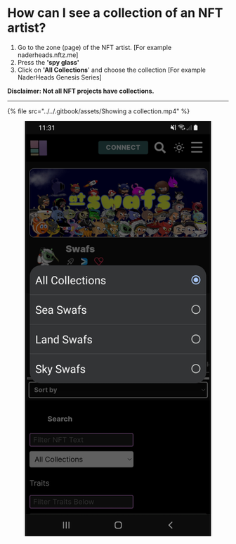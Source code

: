 # How can I see a collection of an NFT artist?

1. Go to the zone (page) of the NFT artist. \[For example naderheads.nftz.me]
2. Press the **'spy glass'**&#x20;
3. Click on **'All Collections**' and choose the collection \[For example NaderHeads Genesis Series]

**Disclaimer: Not all NFT projects have collections.**&#x20;

****

{% file src="../../.gitbook/assets/Showing a collection.mp4" %}

<figure><img src="../../.gitbook/assets/Collections.jpg" alt=""><figcaption></figcaption></figure>
